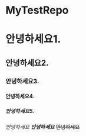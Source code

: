 # MyTestRepo

# 안녕하세요1.
## 안녕하세요2.
### 안녕하세요3.
#### 안녕하세요4.
##### 안녕하세요5.

*안녕하세요*
***안녕하세요***
~~안녕하세요~~
